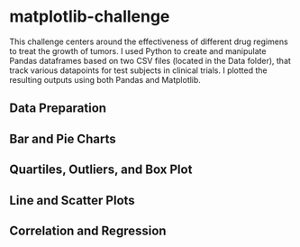 # matplotlib-challenge

This challenge centers around the effectiveness of different drug regimens to treat the growth of tumors. I used Python to create and manipulate Pandas dataframes based on two CSV files (located in the Data folder), that track various datapoints for test subjects in clinical trials. I plotted the resulting outputs using both Pandas and Matplotlib.

## Data Preparation

## Bar and Pie Charts

## Quartiles, Outliers, and Box Plot

## Line and Scatter Plots

## Correlation and Regression
